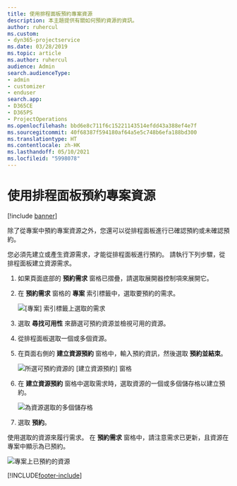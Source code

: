 ```yaml
---
title: 使用排程面板預約專案資源
description: 本主題提供有關如何預約資源的資訊。
author: ruhercul
ms.custom:
- dyn365-projectservice
ms.date: 03/28/2019
ms.topic: article
ms.author: ruhercul
audience: Admin
search.audienceType:
- admin
- customizer
- enduser
search.app:
- D365CE
- D365PS
- ProjectOperations
ms.openlocfilehash: bbd6e8c711f6c15221143514efdd43a388ef4e7f
ms.sourcegitcommit: 40f68387f594180af64a5e5c748b6efa188bd300
ms.translationtype: HT
ms.contentlocale: zh-HK
ms.lasthandoff: 05/10/2021
ms.locfileid: "5998078"
---
```

# <a name="use-the-schedule-board-to-book-project-resources"></a>使用排程面板預約專案資源

[!include [banner](../includes/psa-now-project-operations.md)]

除了從專案中預約專案資源之外，您還可以從排程面板進行已確認預約或未確認預約。

您必須先建立或產生資源需求，才能從排程面板進行預約。 請執行下列步驟，從排程面板建立資源需求。

1. 如果頁面底部的 **預約需求** 窗格已摺疊，請選取展開器控制項來展開它。
2. 在 **預約需求** 窗格的 **專案** 索引標籤中，選取要預約的需求。

    ![[專案] 索引標籤上選取的需求](media/Resource-Management-image73.png)

3. 選取 **尋找可用性** 來篩選可預約資源並檢視可用的資源。 
4. 從排程面板選取一個或多個資源。 
5. 在頁面右側的 **建立資源預約** 窗格中，輸入預約資訊，然後選取 **預約並結束**。

    ![所選可預約資源的 [建立資源預約] 窗格](media/Resource-Management-image74.png)

6. 在 **建立資源預約** 窗格中選取需求時，選取資源的一個或多個儲存格以建立預約。

    ![為資源選取的多個儲存格](media/Resource-Management-image75.png)

7. 選取 **預約**。

使用選取的資源來履行需求。 在 **預約需求** 窗格中，請注意需求已更新，且資源在專案中顯示為已預約。

![專案上已預約的資源](media/Resource-Management-image76.png)


[!INCLUDE[footer-include](../includes/footer-banner.md)]